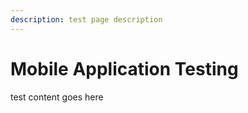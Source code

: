 ```yaml
---
description: test page description
---
```


# Mobile Application Testing

test content goes here&#x20;
